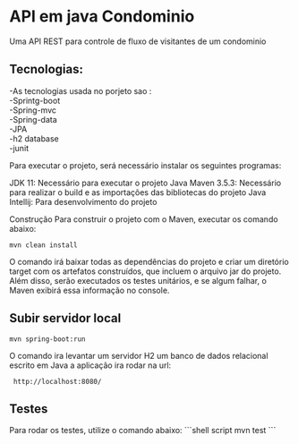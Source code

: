 

# API em java Condominio
Uma API REST para controle de fluxo de visitantes de um condominio

<h2>Tecnologias:</h2>

-As tecnologias usada no porjeto sao :</br>
-Sprintg-boot </br>
-Spring-mvc </br>
-Spring-data </br>
-JPA </br>
-h2 database </br>
-junit </br>

Para executar o projeto, será necessário instalar os seguintes programas:

JDK 11: Necessário para executar o projeto Java
Maven 3.5.3: Necessário para realizar o build e as  importações das bibliotecas do projeto Java
Intellij: Para desenvolvimento do projeto

Construção
Para construir o projeto com o Maven, executar os comando abaixo:

```shell script
mvn clean install
```
O comando irá baixar todas as dependências do projeto e criar um diretório target com os
artefatos construídos, que incluem o arquivo jar do projeto. Além disso, serão executados
os testes unitários, e se algum falhar, o Maven exibirá essa informação no console.

<h2>Subir servidor local </h2>

```shell script
mvn spring-boot:run
```

O comando ira levantar um servidor H2 um banco de dados relacional escrito em Java
a aplicação ira rodar na url: 

```shell script
 http://localhost:8080/
```



<h2>Testes </h2>
Para rodar os testes, utilize o comando abaixo:
```shell script
mvn test
```
 
